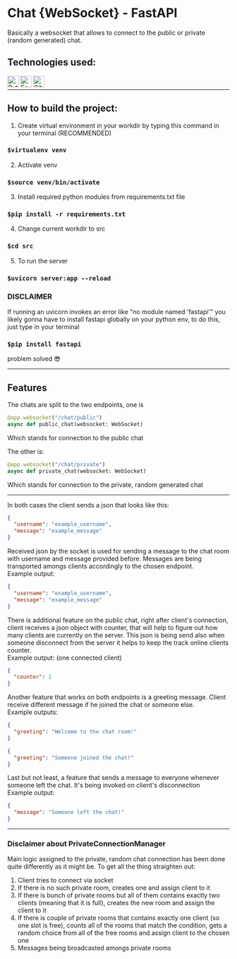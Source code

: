 # Chat {WebSocket} - FastAPI
Basically a websocket that allows to connect to the public or private (random generated) chat.

## Technologies used:

<img align = "left" alt = "Python" width = "26px" src = "https://user-images.githubusercontent.com/79079000/118809383-da383580-b8aa-11eb-9b90-b36be1ebd84a.png" />
<img align = "left" alt = "FastAPI" width = "26px" src = "https://user-images.githubusercontent.com/79079000/125871360-23548c10-f1f7-4b42-ad6b-ed8eaec20490.png" />
<img align = "left" alt = "Git" width = "26px" src = "https://user-images.githubusercontent.com/79079000/118809398-e1f7da00-b8aa-11eb-809d-bef2203df08d.png" />

<br />

----
## How to build the project:
1) Create virtual environment in your workdir by typing this command in your terminal (RECOMMENDED)
### `$virtualenv venv`
2) Activate venv
### `$source venv/bin/activate`
3) Install required python modules from requirements.txt file
### `$pip install -r requirements.txt`
4) Change current workdir to src
### `$cd src`
5) To run the server
### `$uvicorn server:app --reload`

### DISCLAIMER
If running an uvicorn invokes an error like "no module named 'fastapi'" you likely gonna have to install fastapi globally on your python env,
to do this, just type in your terminal
### `$pip install fastapi`
problem solved 😎

----
## Features

The chats are split to the two endpoints, one is 
```python
@app.websocket("/chat/public")
async def public_chat(websocket: WebSocket)
```
Which stands for connection to the public chat

The other is:
```python
@app.websocket("/chat/private")
async def private_chat(websocket: WebSocket)
```
Which stands for connection to the private, random generated chat

----

In both cases the client sends a json that looks like this:
```json
{
  "username": "example_username",
  "message": "example_message"
}
```

Received json by the socket is used for sending a message to the chat room with username and message provided before.
Messages are being transported amongs clients accordingly to the chosen endpoint.
<br>
Example output:
```json
{
  "username": "example_username",
  "message": "example_message"
}
```
There is additional feature on the public chat, right after client's connection, client receives a json object with counter,
that will help to figure out how many clients are currently on the server. This json is being send also when someone disconnect
from the server it helps to keep the track online clients counter.
<br>
Example output: (one connected client)
```json
{
  "counter": 1
}
```

Another feature that works on both endpoints is a greeting message. Client receive different message if he joined the chat or someone else.
<br>
Example outputs:
```json
{
  "greeting": "Welcome to the chat room!"
}
```
```json
{
  "greeting": "Someone joined the chat!"
}
```

Last but not least, a feature that sends a message to everyone whenever someone left the chat. It's being invoked on client's disconnection
<br>
Example output:
```json
{
  "message": "Someone left the chat!"
}
```
----
### Disclaimer about PrivateConnectionManager
Main logic assigned to the private, random chat connection has been done quite differently as it might be.
To get all the thing straighten out: <br>
1) Client tries to connect via socket
2) If there is no such private room, creates one and assign client to it
3) If there is bunch of private rooms but all of them contains exactly two clients (meaning that it is full), creates the new room and assign the client to it
4) If there is couple of private rooms that contains exactly one client (so one slot is free), counts all of the rooms that match the condition, gets a random choice from all of the free rooms and assign client to the chosen one
5) Messages being broadcasted amongs private rooms
